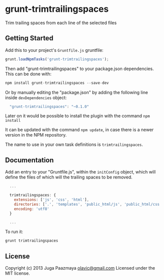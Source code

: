 # grunt-trimtrailingspaces

Trim trailing spaces from each line of the selected files

## Getting Started

Add this to your project's `Gruntfile.js` gruntfile:
```js
grunt.loadNpmTasks('grunt-trimtrailingspaces');
```

Then add "grunt-trimtrailingspaces" to your package.json dependencies. This can be done with:
```js
npm install grunt-trimtrailingspaces --save-dev
```
Or by manually editing the "package.json" by adding the following line inside `devDependencies` object:
```js
  "grunt-trimtrailingspaces": "~0.1.0"
```

Later on it would be possible to install the plugin with the command `npm install`

It can be updated with the command `npm update`, in case there is a newer version in the NPM repository.

The name to use in your own task definitions is `trimtrailingspaces`.

## Documentation

Add an entry to your "Gruntfile.js", within the `initConfig` object, which will define the 
files of which will the trailing spaces to be removed.

```js
  ...

  trimtrailingspaces: {
    extensions: ['js', 'css', 'html'],
    directories: ['.', 'templates', 'public_html/js', 'public_html/css'],
    encoding: 'utf8'
  }

  ...
```

To run it:

```js
grunt trimtrailingspaces
```

## License
Copyright (c) 2013 Juga Paazmaya <olavic@gmail.com>
Licensed under the MIT license.
